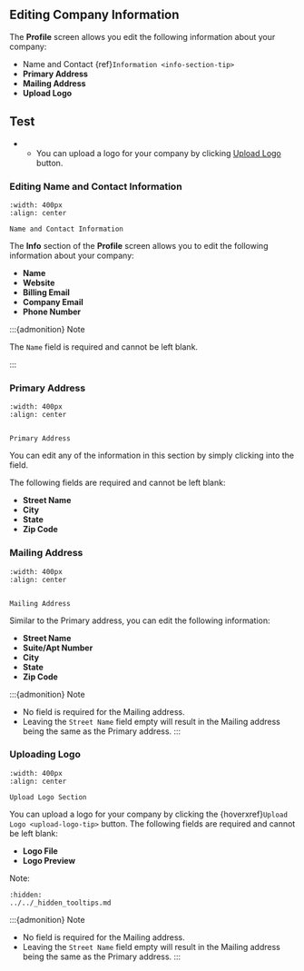 ## Editing Company Information

The **Profile** screen allows you edit the following information about your company:

- Name and Contact {ref}`Information <info-section-tip>`
- **Primary Address**
- **Mailing Address**
- **Upload Logo**

## Test


- - You can upload a logo for your company by clicking [Upload Logo](tippy=upload-logo-button) button.




### Editing Name and Contact Information


```{figure} ../../_static/solo_app/Profile/information-section/info-zoomed-in.png
:width: 400px
:align: center

Name and Contact Information
```


The **Info** section of the **Profile** screen allows you to edit the following information about your company:

- **Name** 
- **Website**
- **Billing Email**
- **Company Email**
- **Phone Number**



:::{admonition} Note

The ``Name`` field is required and cannot be left blank.


:::


### Primary Address


```{figure} ../../_static/solo_app/Profile/information-section/primary-address-zoomed-in.png
:width: 400px
:align: center


Primary Address 

```


You can edit any of the information in this section by simply clicking into the field. 

The following fields are required and cannot be left blank:

- **Street Name**
- **City**
- **State**
- **Zip Code**





### Mailing Address


```{figure}  ../../_static/solo_app/Profile/information-section/mailing-address-zoomed-in.png
:width: 400px
:align: center


Mailing Address 

```


Similar to the Primary address, you can edit the following information:

- **Street Name**
- **Suite/Apt Number**
- **City**
- **State**
- **Zip Code**



:::{admonition} Note

- No field is required for the Mailing address.
- Leaving the ``Street Name`` field empty will result in the Mailing address being the same as the Primary address.
:::


### Uploading Logo


```{figure} ../../_static/solo_app/Profile/upload-logo-section/upload-logo.png
:width: 400px
:align: center

Upload Logo Section
```


You can upload a logo for your company by clicking the {hoverxref}`Upload Logo <upload-logo-tip>` button. The following fields are required and cannot be left blank:

- **Logo File**
- **Logo Preview**


Note: 

```{toctree}
:hidden:
../../_hidden_tooltips.md
```





:::{admonition} Note

- No field is required for the Mailing address.
- Leaving the ``Street Name`` field empty will result in the Mailing address being the same as the Primary address.
:::
